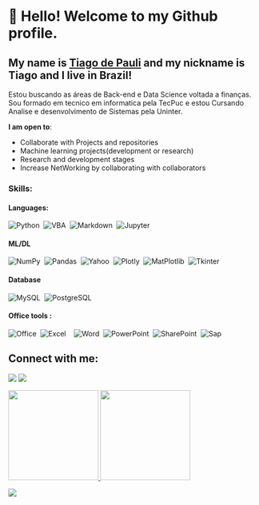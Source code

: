 # 👋 Hello! Welcome to my Github profile.
## My name is [Tiago de Pauli](https://github.com/Tiago-Alcantara) and my nickname is Tiago and I live in Brazil!
Estou buscando as áreas de Back-end e Data Science voltada a finanças. Sou formado em tecnico em informatica pela TecPuc e estou Cursando Analise e desenvolvimento de Sistemas pela Uninter.

 **I am open to**:
 - Collaborate with Projects and repositories
 - Machine learning projects(development or research)
 - Research and development stages
 - Increase NetWorking by collaborating with collaborators

### Skills:

#### Languages:
![Python](https://img.shields.io/badge/Python-3776AB?style=for-the-badge&logo=python&logoColor=white)&nbsp;
![VBA](https://img.shields.io/badge/Excel_VBA-217346?style=for-the-badge&logo=microsoft-excel&logoColor=white)&nbsp;
![Markdown](https://img.shields.io/badge/markdown-%23000000.svg?style=for-the-badge&logo=markdown&logoColor=white)&nbsp;
![Jupyter](https://img.shields.io/badge/Jupyter-%23000000.svg?style=for-the-badge&logo=Jupyter&logoColor=orange&labelColor=white&color=orange)&nbsp;

#### ML/DL

![NumPy](https://img.shields.io/badge/numpy-%23013243.svg?style=for-the-badge&logo=numpy&logoColor=white)&nbsp;
![Pandas](https://img.shields.io/badge/pandas-%23150458.svg?style=for-the-badge&logo=pandas&logoColor=white)&nbsp;
![Yahoo](https://img.shields.io/badge/yFinace-blueviolet/?style=for-the-badge&logo=yahoo&logoColor=violet&logoWidth=30&labelColor=white&color=blueviolet)&nbsp;
![Plotly](https://img.shields.io/badge/Plotly-%233F4F75.svg?style=for-the-badge&logo=plotly&logoColor=white)&nbsp;
![MatPlotlib](https://img.shields.io/badge/Matplotlib-%233F4F75.svg?style=for-the-badge&logo=plotly&logoColor=white)&nbsp;
![Tkinter](https://img.shields.io/badge/Tkinter-181818?style=for-the-badge&logo=supabase&logoColor=white)&nbsp;

#### Database

![MySQL](https://img.shields.io/badge/MySQL-00000F?style=for-the-badge&logo=mysql&logoColor=white)&nbsp;
![PostgreSQL](https://img.shields.io/badge/PostgreSQL-316192?style=for-the-badge&logo=postgresql&logoColor=white)&nbsp;



#### Office tools :
![Office](https://img.shields.io/badge/Microsoft_Office-D83B01?style=for-the-badge&logo=microsoft-office&logoColor=white)&nbsp;
![Excel](https://img.shields.io/badge/Microsoft_Excel-217346?style=for-the-badge&logo=microsoft-excel&logoColor=white)&nbsp;
![]()&nbsp;
![Word](https://img.shields.io/badge/Microsoft_Word-2B579A?style=for-the-badge&logo=microsoft-word&logoColor=white)&nbsp;
![PowerPoint](https://img.shields.io/badge/Microsoft_PowerPoint-B7472A?style=for-the-badge&logo=microsoft-powerpoint&logoColor=white)&nbsp;
![SharePoint](https://img.shields.io/badge/Microsoft_SharePoint-0078D4?style=for-the-badge&logo=microsoft-sharepoint&logoColor=white)&nbsp;
![Sap](https://img.shields.io/badge/SAP-0FAAFF?style=for-the-badge&logo=sap&logoColor=white)&nbsp;

## Connect with me:
[<img src="https://img.shields.io/badge/linkedin-%2312100E.svg?&style=for-the-badge&logo=linkedin&logoColor=white&color=black" />](https://www.linkedin.com/in/tiago-alcantara-8b5b93233)
<a href = "mailto:Tiago.dpalcantara@gmail.com"><img src="https://img.shields.io/badge/Gmail-D14836?style=for-the-badge&logo=gmail&logoColor=white" target="_blank"></a>

<div>
<a href="https://github.com/Tiago-Alcantara">
<img height="180em" src="https://github-readme-stats.vercel.app/api/top-langs/?username=Tiago-Alcantara&layout=compact&langs_count=7&theme=dracula"/>
<img height="180em" src="https://github-readme-stats.vercel.app/api?username=Tiago-Alcantara&show_icons=true&theme=dracula&include_all_commits=true&count_private=true"/>
</div>
 
![](https://raw.githubusercontent.com/username=Tiago-Alcantara/Snake-in-Contribution-Grid/output/github-contribution-grid-snake.svg)
 
